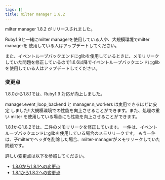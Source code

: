 ```yaml
---
tags: []
title: milter manager 1.8.2
---
```

milter manager 1.8.2 がリリースされました。
<!--more-->


Ruby1.9と一緒にmilter managerを使用している人や、大規模環境でmilter managerを
使用している人はアップデートしてください。

また、イベントループバックエンドにglibを使用しているときに、メモリリークしていた問題を修正しているので1.6.6以降でイベントループバックエンドにglibを使用している人はアップデートしてください。

### 変更点

1.8.0から1.8.1では、Ruby1.9 対応が向上しました。

manager.event_loop_backend と manager.n_workers は実用できるほどに安定
しました!!大規模環境での性能を向上させることができます。また、処理の重い
milter を使用している場合にも性能を向上させることができます。

1.8.1から1.8.2では、二件のメモリリークを修正しています。
一件は、イベントループバックエンドにglibを使用している場合のメモリリークです。
もう一件は、子milterでヘッダを削除した場合、milter-managerがメモリリークしていた問題です。

詳しい変更点は以下を参照してください。

  * [1.8.0から1.8.1への変更点](/reference/ja/news.html#news.release-1-8-1)
  * [1.8.1から1.8.2への変更点](/reference/ja/news.html#news.release-1-8-2)

